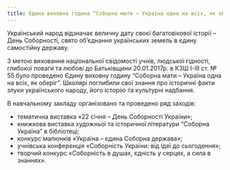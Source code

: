 ```yaml
---
title: Єдина виховна година “Соборна мати – Україна одна на всіх, як оберіг”
---
```


Український народ відзначає величну дату своєї багатовікової історії – День Соборності, свято об’єднання українських земель в єдину самостійну державу.

З метою виховання нацiональної свiдомості учнiв, людської гiдності, глибокої поваги та любові до Батьківщини 20.01.2017р. в КЗШ І-ІІІ ст. № 55 було проведено Єдину виховну годину “Соборна мати – Україна одна на всіх, як оберіг”. Школярі поглибили свої знання про iсторичні факти злуки українського народу, його iсторiю та культурні надбання.

В навчальному закладу організовано та проведено ряд заходів:

- тематична виставка «22 січня – День Соборності України»;
- книжкова виставка художньої та історичної літератури “Соборна Україна” в бібліотеці;
- конкурс малюнків «Україна – єдина Соборна держава»;
- учнівська конференція «Соборність України: від ідеї до сьогодення»;
- творчий конкурс «Соборність в душах, єдність у серцях, а сила в знаннях».

<slideshow id="_/72157679272071686" />
